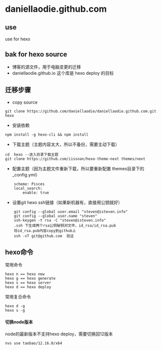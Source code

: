 daniellaodie.github.com
=================

## use
use for hexo

## bak for hexo source   
* 博客的源文件，用于电脑变更的迁移
* daniellaodie.github.io 这个库是 hexo deploy 的目标
 
## 迁移步骤
* copy source
```
git clone https://github.com/daniellaodie/daniellaodie.github.com.git hexo
```
* 安装依赖
```
npm install -g hexo-cli && npm install
```
* 下载主题（主题内容太大，所以不备份，需要主动下载）
```
cd  hexo --进入目录下载主题
git clone https://github.com/iissnan/hexo-theme-next themes/next
```
* 配置主题（因为主题文件重新下载，所以要重新配置 themes目录下的 _config.yml）
```
	scheme: Pisces
	local_search:
		enable: true
```
* 设置git hexo ssh链接（如果新机器有，直接用公钥就好）
```
	git config --global user.email "steven@isteven.info"
	git config --global user.name "steven"
	ssh-keygen -t rsa -C "steven@isteven.info"
	.ssh 下生成两个rsa公钥秘钥对文件，id_rsa/id_rsa.pub
	将id_rsa.pub内容copy到github上
	ssh -vT git@github.com  验证
```

## hexo命令
常用命令
```
hexo n == hexo new
hexo g == hexo generate
hexo s == hexo server
hexo d == hexo deploy
```
常用复合命令
```
hexo d -g
hexo s -g
```
#### 切换node版本
node的最新版本不支持hexo deploy，需要切换回12版本
```
nvs use taobao/12.16.0/x64
```